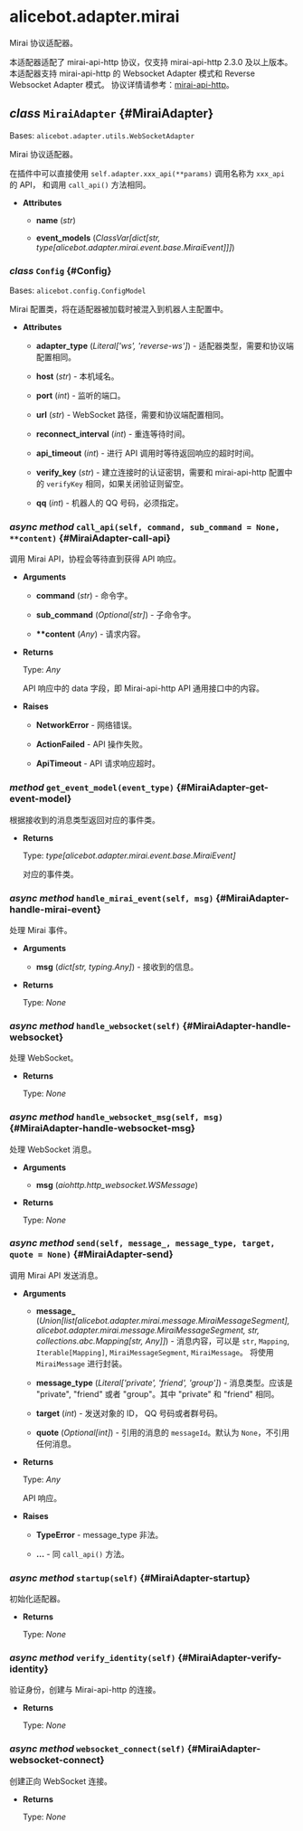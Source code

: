 # alicebot.adapter.mirai

Mirai 协议适配器。

本适配器适配了 mirai-api-http 协议，仅支持 mirai-api-http 2.3.0 及以上版本。
本适配器支持 mirai-api-http 的 Websocket Adapter 模式和 Reverse Websocket Adapter 模式。
协议详情请参考：[mirai-api-http](https://github.com/project-mirai/mirai-api-http)。

## _class_ `MiraiAdapter` {#MiraiAdapter}

Bases: `alicebot.adapter.utils.WebSocketAdapter`

Mirai 协议适配器。

在插件中可以直接使用 `self.adapter.xxx_api(**params)` 调用名称为 `xxx_api` 的 API，
和调用 `call_api()` 方法相同。

- **Attributes**

  - **name** (_str_)

  - **event\_models** (_ClassVar\[dict\[str, type\[alicebot.adapter.mirai.event.base.MiraiEvent\]\]\]_)

### _class_ `Config` {#Config}

Bases: `alicebot.config.ConfigModel`

Mirai 配置类，将在适配器被加载时被混入到机器人主配置中。

- **Attributes**

  - **adapter\_type** (_Literal\['ws', 'reverse-ws'\]_) - 适配器类型，需要和协议端配置相同。

  - **host** (_str_) - 本机域名。

  - **port** (_int_) - 监听的端口。

  - **url** (_str_) - WebSocket 路径，需要和协议端配置相同。

  - **reconnect\_interval** (_int_) - 重连等待时间。

  - **api\_timeout** (_int_) - 进行 API 调用时等待返回响应的超时时间。

  - **verify\_key** (_str_) - 建立连接时的认证密钥，需要和 mirai-api-http 配置中的 `verifyKey` 相同，如果关闭验证则留空。

  - **qq** (_int_) - 机器人的 QQ 号码，必须指定。

### _async method_ `call_api(self, command, sub_command = None, **content)` {#MiraiAdapter-call-api}

调用 Mirai API，协程会等待直到获得 API 响应。

- **Arguments**

  - **command** (_str_) - 命令字。

  - **sub\_command** (_Optional\[str\]_) - 子命令字。

  - **\*\*content** (_Any_) - 请求内容。

- **Returns**

  Type: _Any_

  API 响应中的 data 字段，即 Mirai-api-http API 通用接口中的内容。

- **Raises**

  - **NetworkError** - 网络错误。

  - **ActionFailed** - API 操作失败。

  - **ApiTimeout** - API 请求响应超时。

### _method_ `get_event_model(event_type)` {#MiraiAdapter-get-event-model}

根据接收到的消息类型返回对应的事件类。

- **Returns**

  Type: _type\[alicebot.adapter.mirai.event.base.MiraiEvent\]_

  对应的事件类。

### _async method_ `handle_mirai_event(self, msg)` {#MiraiAdapter-handle-mirai-event}

处理 Mirai 事件。

- **Arguments**

  - **msg** (_dict\[str, typing.Any\]_) - 接收到的信息。

- **Returns**

  Type: _None_

### _async method_ `handle_websocket(self)` {#MiraiAdapter-handle-websocket}

处理 WebSocket。

- **Returns**

  Type: _None_

### _async method_ `handle_websocket_msg(self, msg)` {#MiraiAdapter-handle-websocket-msg}

处理 WebSocket 消息。

- **Arguments**

  - **msg** (_aiohttp.http\_websocket.WSMessage_)

- **Returns**

  Type: _None_

### _async method_ `send(self, message_, message_type, target, quote = None)` {#MiraiAdapter-send}

调用 Mirai API 发送消息。

- **Arguments**

  - **message\_** (_Union\[list\[alicebot.adapter.mirai.message.MiraiMessageSegment\], alicebot.adapter.mirai.message.MiraiMessageSegment, str, collections.abc.Mapping\[str, Any\]\]_) - 消息内容，可以是 `str`, `Mapping`, `Iterable[Mapping]`,
  `MiraiMessageSegment`, `MiraiMessage`。
  将使用 `MiraiMessage` 进行封装。

  - **message\_type** (_Literal\['private', 'friend', 'group'\]_) - 消息类型。应该是 "private", "friend" 或者 "group"。其中 "private" 和 "friend" 相同。

  - **target** (_int_) - 发送对象的 ID， QQ 号码或者群号码。

  - **quote** (_Optional\[int\]_) - 引用的消息的 `messageId`。默认为 `None`，不引用任何消息。

- **Returns**

  Type: _Any_

  API 响应。

- **Raises**

  - **TypeError** - message_type 非法。

  - **...** - 同 `call_api()` 方法。

### _async method_ `startup(self)` {#MiraiAdapter-startup}

初始化适配器。

- **Returns**

  Type: _None_

### _async method_ `verify_identity(self)` {#MiraiAdapter-verify-identity}

验证身份，创建与 Mirai-api-http 的连接。

- **Returns**

  Type: _None_

### _async method_ `websocket_connect(self)` {#MiraiAdapter-websocket-connect}

创建正向 WebSocket 连接。

- **Returns**

  Type: _None_
